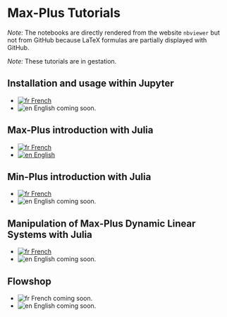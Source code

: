 # Max-Plus Tutorials

*Note:* The notebooks are directly rendered from the website `nbviewer` but not from GitHub
because LaTeX formulas are partially displayed with GitHub.

*Note:* These tutorials are in gestation.

## Installation and usage within Jupyter

- [![fr](https://lecrapouille.github.io/icons/fr.png) French](https://nbviewer.jupyter.org/github/Lecrapouille/MaxPlus.jl/blob/master/tutorial/jupyter-fr.ipynb)
- ![en](https://lecrapouille.github.io/icons/en.png) English coming soon.

## Max-Plus introduction with Julia

- [![fr](https://lecrapouille.github.io/icons/fr.png) French](https://nbviewer.jupyter.org/github/Lecrapouille/MaxPlus.jl/blob/master/tutorial/maxplus-fr.ipynb)
- [![en](https://lecrapouille.github.io/icons/en.png) English](https://nbviewer.jupyter.org/github/Lecrapouille/MaxPlus.jl/blob/master/tutorial/maxplus-en.ipynb)

## Min-Plus introduction with Julia

- [![fr](https://lecrapouille.github.io/icons/fr.png) French](https://nbviewer.jupyter.org/github/Lecrapouille/MaxPlus.jl/blob/master/tutorial/minplus-fr.ipynb)
- ![en](https://lecrapouille.github.io/icons/en.png) English coming soon.

## Manipulation of Max-Plus Dynamic Linear Systems with Julia

- [![fr](https://lecrapouille.github.io/icons/fr.png) French](https://nbviewer.jupyter.org/github/Lecrapouille/MaxPlus.jl/blob/master/tutorial/syslin-fr.ipynb)
- ![en](https://lecrapouille.github.io/icons/en.png) English coming soon.

## Flowshop

- ![fr](https://lecrapouille.github.io/icons/fr.png) French coming soon.
- ![en](https://lecrapouille.github.io/icons/en.png) English coming soon.
